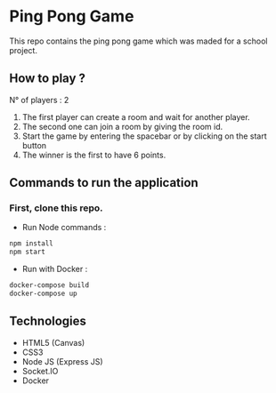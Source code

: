 # Ping Pong Game

This repo contains the ping pong game which was maded for a school project.

## How to play ?

N° of players : 2

1. The first player can create a room and wait for another player.
2. The second one can join a room by giving the room id.
3. Start the game by entering the spacebar or by clicking on the start button
4. The winner is the first to have 6 points.

## Commands to run the application

<h3>First, clone this repo.</h3>

* Run Node commands :

```bash
npm install
npm start
```

* Run with Docker :

```bash
docker-compose build
docker-compose up
```

## Technologies

* HTML5 (Canvas)
* CSS3
* Node JS (Express JS)
* Socket.IO
* Docker
